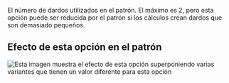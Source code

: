 El número de dardos utilizados en el patrón. El máximo es 2, pero esta opción puede ser reducida por el patrón si los cálculos crean dardos que son demasiado pequeños.

## Efecto de esta opción en el patrón

![Esta imagen muestra el efecto de esta opción superponiendo varias variantes que tienen un valor diferente para esta opción](penelope\_nrofdarts\_sample.svg "Efecto de esta opción en el patrón")
